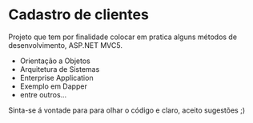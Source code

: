 # Cadastro de clientes
Projeto que tem por finalidade colocar em pratica alguns métodos de desenvolvimento, ASP.NET MVC5.
 - Orientação a Objetos
 - Arquitetura de Sistemas 
 - Enterprise Application
 - Exemplo em Dapper
 - entre outros...
 
 
Sinta-se á vontade para para olhar o código e claro, aceito sugestões ;)

